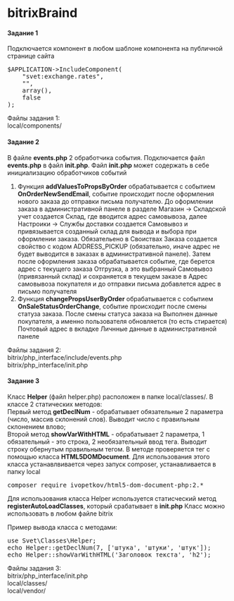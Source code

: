 # bitrixBraind

<h4>Задание 1</h4>
<p>Подключается компонент в любом шаблоне компонента на публичной странице сайта</p>
<div class="highlight highlight-text-html-php">
<pre>
$APPLICATION->IncludeComponent(
	"svet:exchange.rates", 
	"",
	array(),
	false
);
</pre>
</div>
<p>Файлы задания 1:<br>
local/components/</p>


<h4>Задание 2</h4>
<p>В файле <strong>events.php</strong> 2 обработчика события. Подключается файл <strong>events.php</strong> в файл <strong>init.php</strong>. Файл <strong>init.php</strong> может содержать в себе инициализацию обработчиков событий</p>
<ol>
<li>
Функция <strong>addValuesToPropsByOrder</strong> обрабатывается с событием <strong>OnOrderNewSendEmail</strong>, событие происходит после оформления нового заказа до отправки письма получателю. До оформлении заказа в административной панеле в разделе Магазин -> Складской учет создается Склад, где вводится адрес самовывоза, далее Настроики -> Службы доставки создается Самовывоз и привязывается созданный склад для вывода и выбора при оформлении заказа. Обязательено в Cвоиствах Заказа создается свойство c кодом ADDRESS_PICKUP (обязательно, иначе адрес не будет выводится в заказах в административной панеле). Затем после оформления заказа обрабатывается событие, где берется адрес с текущего заказа Отгрузка, а это выбранный Самовывоз (привязанный склад) и сохраняется в текущем заказе в Адрес самовывоза покупателя   
и до отправки письма добавлется адрес в письмо получателя</li>
<li>Функция <strong>changePropsUserByOrder</strong> обрабатывается с событием <strong>OnSaleStatusOrderChange</strong>, событие происходит после смены статуза заказа. После смены статуса заказа на Выполнен данные покупателя, а именно пользователя обновляется (то есть стирается) Почтовый адрес в вкладке Личнные данные в административной панеле</li></ol>
<p>Файлы задания 2:<br>
bitrix/php_interface/include/events.php<br>
bitrix/php_interface/init.php</p>

<h4>Задание 3</h4>
<p>Класс <strong>Helper</strong> (файл helper.php) расположен в папке local/classes/. В классе 2 статических методов:<br>
Первый метод <strong>getDeclNum</strong> - обрабатывает обязательные 2 параметра (число, массив склонений слов). Выводит число с правильным склонением влово;<br>
Второй метод <strong>showVarWithHTML</strong> - обрабатывает 2 параметра, 1 обязательный - это строка, 2 необязательный ввод тега. Выводит строку обернутым правильным тегом. В методе проверяется тег с помощью класса <strong>HTML5DOMDocument</strong>. Для использования этого класса устанавлвивается через запуск composer, устанавливается в папку local</p>
<div class="highlight highlight-text-html-php"><pre>
composer require ivopetkov/html5-dom-document-php:2.*
</pre></div>
<p>Для использования класса Helper используется статисческий метод <strong>registerAutoLoadClasses</strong>, который срабатывает в <strong>init.php</strong> Класс можно использовать в любом файле bitrix</p>
<p>Пример вывода класса с методами:</p>
<div class="highlight highlight-text-html-php">
<pre>
use Svet\Classes\Helper;
echo Helper::getDeclNum(7, ['штука', 'штуки', 'штук']);
echo Helper::showVarWithHTML('Заголовок текста', 'h2');
</pre>
</div>

<p>Файлы задания 3:<br>
bitrix/php_interface/init.php<br>
local/classes/<br>
local/vendor/</p>